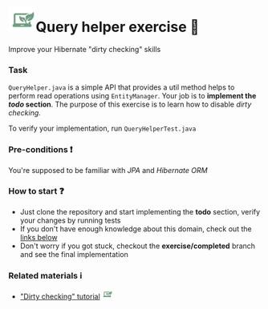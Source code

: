 # <img src="https://raw.githubusercontent.com/bobocode-projects/resources/master/image/logo_transparent_background.png" height=50/>Query helper exercise :muscle:
Improve your Hibernate "dirty checking" skills 
### Task
`QueryHelper.java` is a simple API that provides a util method helps to perform read operations using `EntityManager`. 
Your job is to **implement the *todo* section**. The purpose of this exercise is to learn how to disable *dirty checking*.

To verify your implementation, run `QueryHelperTest.java`

 
### Pre-conditions :heavy_exclamation_mark:
You're supposed to be familiar with *JPA* and *Hibernate ORM*

### How to start :question:
* Just clone the repository and start implementing the **todo** section, verify your changes by running tests
* If you don't have enough knowledge about this domain, check out the [links below](#related-materials-information_source)
* Don't worry if you got stuck, checkout the **exercise/completed** branch and see the final implementation
 
### Related materials :information_source:
 * ["Dirty checking" tutorial](https://github.com/bobocode-projects/jpa-hibernate-tutorial/tree/master/dirty-checking-mechanism) <img src="https://raw.githubusercontent.com/bobocode-projects/resources/master/image/logo_transparent_background.png" height=20/>

 


